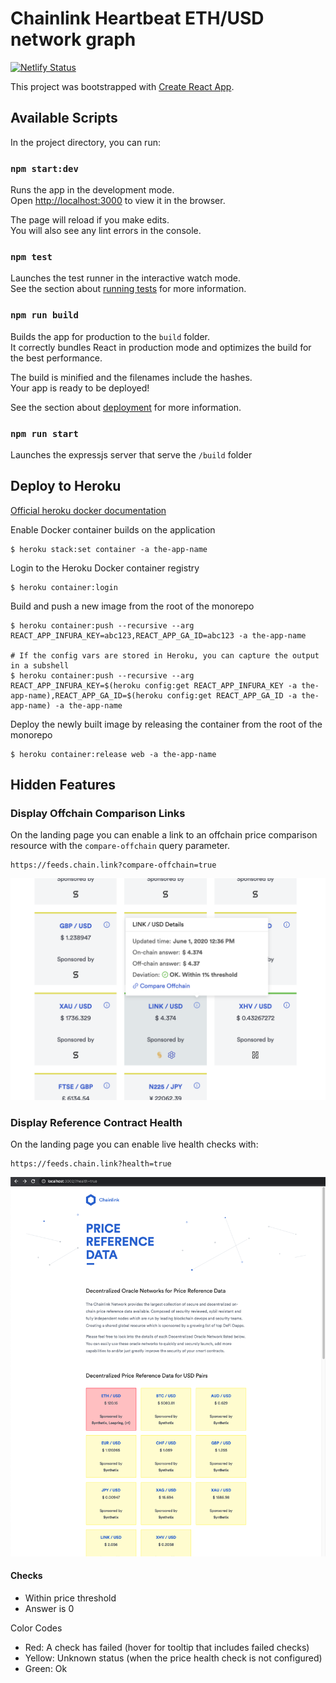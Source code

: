 # Chainlink Heartbeat ETH/USD network graph
[![Netlify Status](https://api.netlify.com/api/v1/badges/e056f5f5-54ff-4e7d-a5e0-0205eb2a1df6/deploy-status)](https://app.netlify.com/sites/sharp-hodgkin-c66bea/deploys)

This project was bootstrapped with [Create React App](https://github.com/facebook/create-react-app).

## Available Scripts

In the project directory, you can run:

### `npm start:dev`

Runs the app in the development mode.<br>
Open [http://localhost:3000](http://localhost:3000) to view it in the browser.

The page will reload if you make edits.<br>
You will also see any lint errors in the console.

### `npm test`

Launches the test runner in the interactive watch mode.<br>
See the section about [running tests](https://facebook.github.io/create-react-app/docs/running-tests) for more information.

### `npm run build`

Builds the app for production to the `build` folder.<br>
It correctly bundles React in production mode and optimizes the build for the best performance.

The build is minified and the filenames include the hashes.<br>
Your app is ready to be deployed!

See the section about [deployment](https://facebook.github.io/create-react-app/docs/deployment) for more information.

### `npm run start`

Launches the expressjs server that serve the `/build` folder

## Deploy to Heroku

[Official heroku docker documentation](https://devcenter.heroku.com/articles/container-registry-and-runtime)

Enable Docker container builds on the application

```
$ heroku stack:set container -a the-app-name

```

Login to the Heroku Docker container registry

```
$ heroku container:login

```

Build and push a new image from the root of the monorepo

```
$ heroku container:push --recursive --arg REACT_APP_INFURA_KEY=abc123,REACT_APP_GA_ID=abc123 -a the-app-name

# If the config vars are stored in Heroku, you can capture the output in a subshell
$ heroku container:push --recursive --arg REACT_APP_INFURA_KEY=$(heroku config:get REACT_APP_INFURA_KEY -a the-app-name),REACT_APP_GA_ID=$(heroku config:get REACT_APP_GA_ID -a the-app-name) -a the-app-name
```

Deploy the newly built image by releasing the container from the root of the monorepo

```
$ heroku container:release web -a the-app-name
```

## Hidden Features

### Display Offchain Comparison Links

On the landing page you can enable a link to an offchain price comparison resource with the `compare-offchain` query parameter.

```
https://feeds.chain.link?compare-offchain=true
```

![display-offchain-comparison](./docs/feed-landing-compare-offchain.png)

### Display Reference Contract Health

On the landing page you can enable live health checks with:

```
https://feeds.chain.link?health=true
```

![reference-contract-health](./docs/reference-contract-health.png)

#### Checks

- Within price threshold
- Answer is 0

Color Codes

- Red: A check has failed (hover for tooltip that includes failed checks)
- Yellow: Unknown status (when the price health check is not configured)
- Green: Ok

